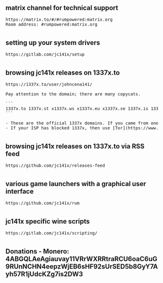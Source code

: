 ## matrix channel for technical support

<pre style="margin-bottom: 0; border-bottom:none; padding-bottom:0.8em;">https://matrix.to/#/#rumpowered:matrix.org
Room address: #rumpowered:matrix.org</pre>

## setting up your system drivers

<pre style="margin-bottom: 0; border-bottom:none; padding-bottom:0.8em;">https://gitlab.com/jc141x/setup</pre>

## browsing jc141x releases on 1337x.to

<pre style="margin-bottom: 0; border-bottom:none; padding-bottom:0.8em;">https://1337x.to/user/johncena141/

Pay attention to the domain; there are many copycats.

```
1337x.to 1337x.st x1337x.ws x1337x.eu x1337x.se 1337x.is 1337x.gd
```

- These are the official 1337x domains. If you came from one with a different domain, then it's fake, and we won't provide support for anything downloaded from there.
- If your ISP has blocked 1337x, then use [Tor](https://www.torproject.org/), a VPN, or a trusted public proxy. Read more: https://1337x-proxy.github.io/</pre>

## browsing jc141x releases on 1337x.to via RSS feed

<pre style="margin-bottom: 0; border-bottom:none; padding-bottom:0.8em;">https://github.com/jc141x/releases-feed</pre>

## various game launchers with a graphical user interface

<pre style="margin-bottom: 0; border-bottom:none; padding-bottom:0.8em;">https://github.com/jc141x/rum</pre>

## jc141x specific wine scripts

<pre style="margin-bottom: 0; border-bottom:none; padding-bottom:0.8em;">https://gitlab.com/jc141x/scripting/</pre>

## Donations - Monero: 4ABGQLAeAgiauvay11VRrWXRRtraRCU6oaC6uG9RUnNCHN4eepzWjEB6sHF92sUrSED5b8GyY7Ayh57R1jUdcKZg7is2DW3
